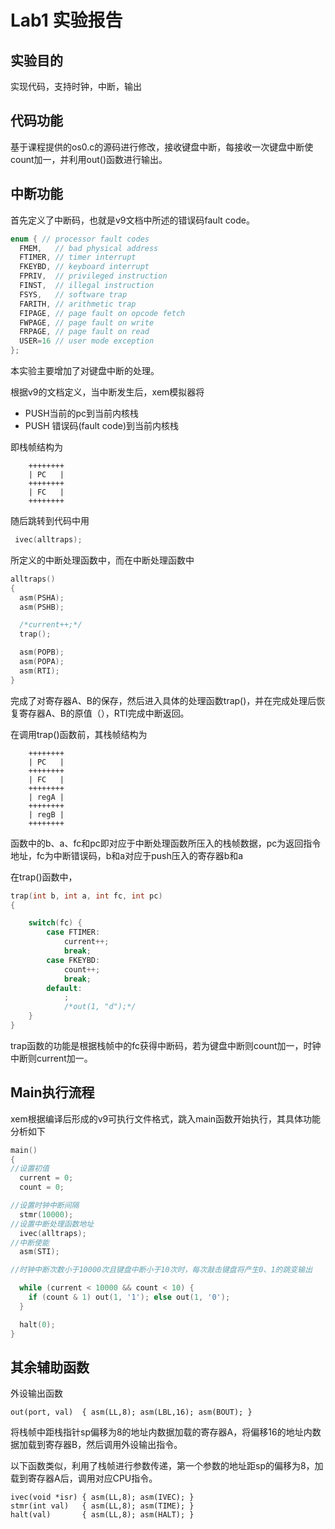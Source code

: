 # Lab1 实验报告

## 实验目的
实现代码，支持时钟，中断，输出

## 代码功能
基于课程提供的os0.c的源码进行修改，接收键盘中断，每接收一次键盘中断使count加一，并利用out()函数进行输出。

## 中断功能
首先定义了中断码，也就是v9文档中所述的错误码fault code。

```c
enum { // processor fault codes
  FMEM,   // bad physical address
  FTIMER, // timer interrupt
  FKEYBD, // keyboard interrupt
  FPRIV,  // privileged instruction
  FINST,  // illegal instruction
  FSYS,   // software trap
  FARITH, // arithmetic trap
  FIPAGE, // page fault on opcode fetch
  FWPAGE, // page fault on write
  FRPAGE, // page fault on read
  USER=16 // user mode exception
};
```
本实验主要增加了对键盘中断的处理。

根据v9的文档定义，当中断发生后，xem模拟器将
- PUSH当前的pc到当前内核栈
- PUSH 错误码(fault code)到当前内核栈

即栈帧结构为
```
	++++++++
    | PC   |
    ++++++++
    | FC   |
    ++++++++
```

随后跳转到代码中用
```c
 ivec(alltraps);
```
所定义的中断处理函数中，而在中断处理函数中
```c
alltraps()
{
  asm(PSHA);
  asm(PSHB);

  /*current++;*/
  trap();

  asm(POPB);
  asm(POPA);
  asm(RTI);
}
```
完成了对寄存器A、B的保存，然后进入具体的处理函数trap()，并在完成处理后恢复寄存器A、B的原值（），RTI完成中断返回。

在调用trap()函数前，其栈帧结构为

```
	++++++++
    | PC   |
    ++++++++
    | FC   |
    ++++++++
    | regA |
    ++++++++
    | regB |
    ++++++++
```
函数中的b、a、fc和pc即对应于中断处理函数所压入的栈帧数据，pc为返回指令地址，fc为中断错误码，b和a对应于push压入的寄存器b和a

在trap()函数中，
```c
trap(int b, int a, int fc, int pc)
{

    switch(fc) {
        case FTIMER:
            current++;
            break;
        case FKEYBD:
            count++;
            break;
        default:
            ;
            /*out(1, "d");*/
    }
}
```



trap函数的功能是根据栈帧中的fc获得中断码，若为键盘中断则count加一，时钟中断则current加一。

## Main执行流程

xem根据编译后形成的v9可执行文件格式，跳入main函数开始执行，其具体功能分析如下
```c
main()
{
//设置初值
  current = 0;
  count = 0;

//设置时钟中断间隔
  stmr(10000);
//设置中断处理函数地址
  ivec(alltraps);
//中断使能
  asm(STI);

//时钟中断次数小于10000次且键盘中断小于10次时，每次敲击键盘将产生0、1的跳变输出

  while (current < 10000 && count < 10) {
    if (count & 1) out(1, '1'); else out(1, '0');
  }

  halt(0);
}
```

## 其余辅助函数
外设输出函数
```
out(port, val)  { asm(LL,8); asm(LBL,16); asm(BOUT); }
```
将栈帧中距栈指针sp偏移为8的地址内数据加载的寄存器A，将偏移16的地址内数据加载到寄存器B，然后调用外设输出指令。

以下函数类似，利用了栈帧进行参数传递，第一个参数的地址距sp的偏移为8，加载到寄存器A后，调用对应CPU指令。
```
ivec(void *isr) { asm(LL,8); asm(IVEC); }
stmr(int val)   { asm(LL,8); asm(TIME); }
halt(val)       { asm(LL,8); asm(HALT); }
```

